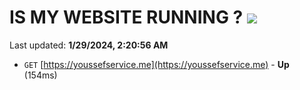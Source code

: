 # IS MY WEBSITE RUNNING ? [![](https://img.shields.io/static/v1?label=Sponsor&message=%E2%9D%A4&logo=GitHub&color=%23fe8e86)](https://github.com/sponsors/<username>)

Last updated: **1/29/2024, 2:20:56 AM**

- `GET` [https://youssefservice.me](https://youssefservice.me) - **Up** (154ms)
